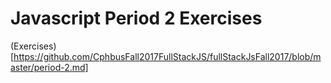 # Javascript Period 2 Exercises
(Exercises)[https://github.com/CphbusFall2017FullStackJS/fullStackJsFall2017/blob/master/period-2.md]
